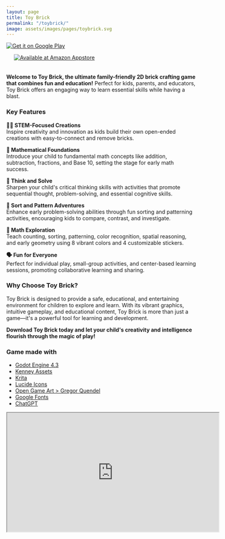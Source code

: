```yaml
---
layout: page
title: Toy Brick
permalink: "/toybrick/"
image: assets/images/pages/toybrick.svg
---
```


<p>
<a style="display:block;width:300px" href='https://play.google.com/store/apps/details?id=com.thedigitalspell.gp.craft.build.toy.brick.block&pcampaignid=web_share&utm_source=tds_website&pcampaignid=pcampaignidMKT-Other-global-all-co-prtnr-py-PartBadge-Mar2515-1'>
<img alt='Get it on Google Play' src='https://play.google.com/intl/en_us/badges/static/images/badges/en_badge_web_generic.png'/>
</a>
</p>

<p>
<a style="display:block;width:300px" href='http://www.amazon.com/gp/product/B0DFV4TJSC/ref=mas_pm_toy_brick'>
<img alt='Available at Amazon Appstore' style="padding-bottom: 20px;padding-left: 20px;padding-right: 20px;" src='https://images-na.ssl-images-amazon.com/images/G/01/mobile-apps/devportal2/res/images/amazon-appstore-badge-english-black.png'/>
</a>
</p>

**Welcome to Toy Brick, the ultimate family-friendly 2D brick crafting game that combines fun and education!** Perfect for kids, parents, and educators, Toy Brick offers an engaging way to learn essential skills while having a blast.

### Key Features

**🧑‍🔬 STEM-Focused Creations**  
Inspire creativity and innovation as kids build their own open-ended creations with easy-to-connect and remove bricks.

**🔢 Mathematical Foundations**  
Introduce your child to fundamental math concepts like addition, subtraction, fractions, and Base 10, setting the stage for early math success.

**🤔 Think and Solve**  
Sharpen your child's critical thinking skills with activities that promote sequential thought, problem-solving, and essential cognitive skills.

**🚥 Sort and Pattern Adventures**  
Enhance early problem-solving abilities through fun sorting and patterning activities, encouraging kids to compare, contrast, and investigate.

**📏 Math Exploration**  
Teach counting, sorting, patterning, color recognition, spatial reasoning, and early geometry using 8 vibrant colors and 4 customizable stickers.

**🗣️ Fun for Everyone**  
Perfect for individual play, small-group activities, and center-based learning sessions, promoting collaborative learning and sharing.

### Why Choose Toy Brick?

Toy Brick is designed to provide a safe, educational, and entertaining environment for children to explore and learn. With its vibrant graphics, intuitive gameplay, and educational content, Toy Brick is more than just a game—it's a powerful tool for learning and development.

**Download Toy Brick today and let your child's creativity and intelligence flourish through the magic of play!**

### Game made with

- [Godot Engine 4.3](https://godotengine.org/)
- [Kenney Assets](https://kenney.nl)
- [Krita](https://krita.org/)
- [Lucide Icons](https://lucide.dev)
- [Open Game Art > Gregor Quendel](https://opengameart.org/users/gregor-quendel)
- [Google Fonts](https://fonts.google.com/)
- [ChatGPT](https://openai.com/)

<p>
<div class="youtube-container">
<iframe width="560" height="315"
        src="https://www.youtube.com/embed/MoT2_ChXEWw?si=jqFa6-hBt4H0D5l9"
        allow="accelerometer; autoplay; clipboard-write; encrypted-media; gyroscope; picture-in-picture; web-share"
        allowfullscreen>
</iframe>
</div>
</p>
